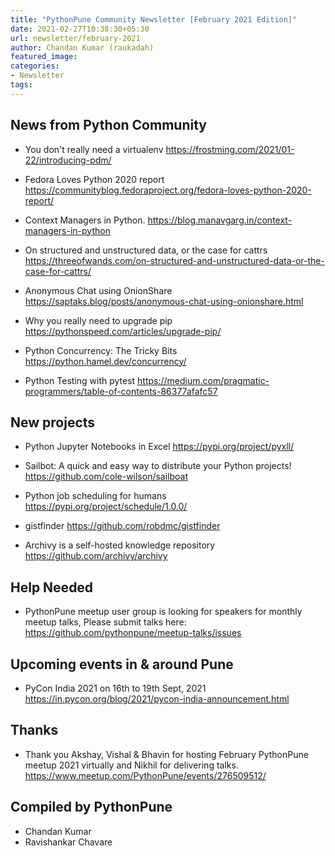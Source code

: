 ```yaml
---
title: "PythonPune Community Newsletter [February 2021 Edition]"
date: 2021-02-27T10:38:30+05:30
url: newsletter/february-2021
author: Chandan Kumar (raukadah)
featured_image:
categories:
- Newsletter
tags:
---
```


## News from Python Community

* You don't really need a virtualenv 
  https://frostming.com/2021/01-22/introducing-pdm/

* Fedora Loves Python 2020 report 
  https://communityblog.fedoraproject.org/fedora-loves-python-2020-report/

* Context Managers in Python. 
  https://blog.manavgarg.in/context-managers-in-python

* On structured and unstructured data, or the case for cattrs 
  https://threeofwands.com/on-structured-and-unstructured-data-or-the-case-for-cattrs/

* Anonymous Chat using OnionShare 
  https://saptaks.blog/posts/anonymous-chat-using-onionshare.html

* Why you really need to upgrade pip 
  https://pythonspeed.com/articles/upgrade-pip/

* Python Concurrency: The Tricky Bits 
  https://python.hamel.dev/concurrency/

* Python Testing with pytest 
  https://medium.com/pragmatic-programmers/table-of-contents-86377afafc57

## New projects

* Python Jupyter Notebooks in Excel 
  https://pypi.org/project/pyxll/

* Sailbot: A quick and easy way to distribute your Python projects! 
  https://github.com/cole-wilson/sailboat

* Python job scheduling for humans 
  https://pypi.org/project/schedule/1.0.0/

* gistfinder 
  https://github.com/robdmc/gistfinder

* Archivy is a self-hosted knowledge repository 
  https://github.com/archivy/archivy

## Help Needed

* PythonPune meetup user group is looking for speakers for monthly meetup talks, Please submit talks here:
  https://github.com/pythonpune/meetup-talks/issues 

## Upcoming events in & around Pune

* PyCon India 2021 on 16th to 19th Sept, 2021 
  https://in.pycon.org/blog/2021/pycon-india-announcement.html

## Thanks

* Thank you Akshay, Vishal & Bhavin for hosting February PythonPune meetup 2021 virtually and Nikhil for delivering talks. 
  https://www.meetup.com/PythonPune/events/276509512/

## Compiled by PythonPune

* Chandan Kumar
* Ravishankar Chavare

